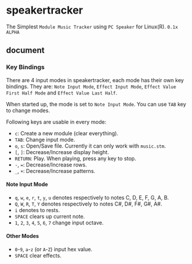 # speakertracker
The Simplest `Module Music Tracker` using `PC Speaker` for Linux(R).
`0.1x ALPHA`

## document

### Key Bindings
There are 4 input modes in speakertracker, each mode has their own key
bindings. They are: `Note Input Mode`, `Effect Input Mode`,
`Effect Value First Half Mode` and `Effect Value Last Half`.

When started up, the mode is set to `Note Input Mode`. You can use `TAB`
key to change modes.

Following keys are usable in every mode:

* `c`: Create a new module (clear everything).
* `TAB`: Change input mode.
* `o`, `s`: Open/Save file. Currently it can only work with `music.stm`.
* `[`, `]`: Decrease/Increase display height.
* `RETURN`: Play. When playing, press any key to stop.
* `-`, `=`: Decrease/Increase rows.
* `_`, `+`: Decrease/Increase patterns.

#### Note Input Mode

* `q`, `w`, `e`, `r`, `t`, `y`, `u` denotes respectively to
  notes C, D, E, F, G, A, B.
* `Q`, `W`, `R`, `T`, `Y` denotes respectively to notes
  C#, D#, F#, G#, A#.
* `i` denotes to rests.
* `SPACE` clears up current note.
* `1`, `2`, `3`, `4`, `5`, `6`, `7` change input octave.

#### Other Modes

* `0`-`9`, `a`-`z` (or `A`-`Z`) input hex value.
* `SPACE` clear effects.


